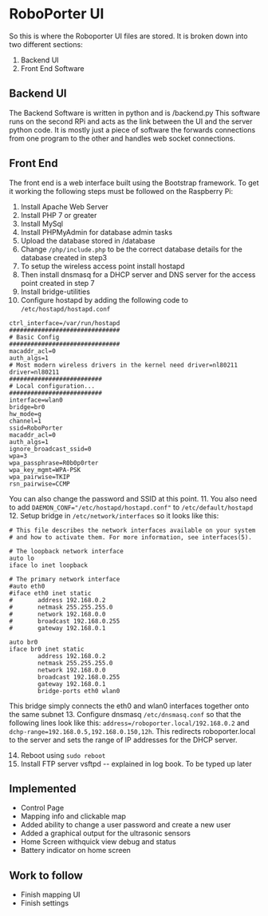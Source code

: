 # RoboPorter UI
So this is where the Roboporter UI files are stored. It is broken down into two different sections:
1. Backend UI
2. Front End Software

## Backend UI
The Backend Software is written in python and is /backend.py This software runs on the second RPi and acts as the link between the UI and the server python code. It is mostly just a piece of software the forwards connections from one program to the other and handles web socket connections.

## Front End 
The front end is a web interface built using the Bootstrap framework. To get it working the following steps must be followed on the Raspberry Pi:
1. Install Apache Web Server 
2. Install PHP 7 or greater
3. Install MySql 
4. Install PHPMyAdmin for database admin tasks
5. Upload the database stored in /database
6. Change `/php/include.php` to be the correct database details for the database created in step3
7. To setup the wireless access point install hostapd
8. Then install dnsmasq for a DHCP server and DNS server for the access point created in step 7
9. Install bridge-utilities  
10. Configure hostapd by adding the following code to `/etc/hostapd/hostapd.conf` 
```
ctrl_interface=/var/run/hostapd
###############################
# Basic Config
###############################
macaddr_acl=0
auth_algs=1
# Most modern wireless drivers in the kernel need driver=nl80211
driver=nl80211
##########################
# Local configuration...
##########################
interface=wlan0
bridge=br0
hw_mode=g
channel=1
ssid=RoboPorter
macaddr_acl=0
auth_algs=1
ignore_broadcast_ssid=0
wpa=3
wpa_passphrase=R0b0p0rter
wpa_key_mgmt=WPA-PSK
wpa_pairwise=TKIP
rsn_pairwise=CCMP

```
 You can also change the password and SSID at this point.
11. You also need to add `DAEMON_CONF="/etc/hostapd/hostapd.conf"` to `/etc/default/hostapd`
12. Setup bridge in `/etc/network/interfaces` so it looks like this:

```
# This file describes the network interfaces available on your system
# and how to activate them. For more information, see interfaces(5).

# The loopback network interface
auto lo
iface lo inet loopback

# The primary network interface
#auto eth0
#iface eth0 inet static
#       address 192.168.0.2
#       netmask 255.255.255.0
#       network 192.168.0.0
#       broadcast 192.168.0.255
#       gateway 192.168.0.1

auto br0
iface br0 inet static
        address 192.168.0.2
        netmask 255.255.255.0
        network 192.168.0.0
        broadcast 192.168.0.255
        gateway 192.168.0.1
        bridge-ports eth0 wlan0

 ``` 
This bridge simply connects the eth0 and wlan0 interfaces together onto the same subnet 
13. Configure dnsmasq `/etc/dnsmasq.conf` so that the following lines look like this: `address=/roboporter.local/192.168.0.2` and 
`dchp-range=192.168.0.5,192.168.0.150,12h`. This redirects roboporter.local to the server and sets the range of IP addresses for the DHCP server.

14. Reboot using `sudo reboot` 
15. Install FTP server vsftpd -- explained in log book. To be typed up later

## Implemented
* Control Page
* Mapping info and clickable map 
* Added ability to change a user password and create a new user
* Added a graphical output for the ultrasonic sensors
* Home Screen withquick view debug and status
* Battery indicator on home screen 

## Work to follow
* Finish mapping UI
* Finish settings
